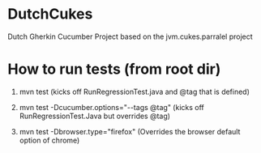 DutchCukes
==========

Dutch Gherkin Cucumber Project based on the jvm.cukes.parralel project


How to run tests (from root dir)
==========

1) mvn test (kicks off RunRegressionTest.java and @tag that is defined) 

2) mvn test -Dcucumber.options="--tags @tag" (kicks off RunRegressionTest.Java but overrides @tag)

3) mvn test -Dbrowser.type="firefox" (Overrides the browser default option of chrome)



